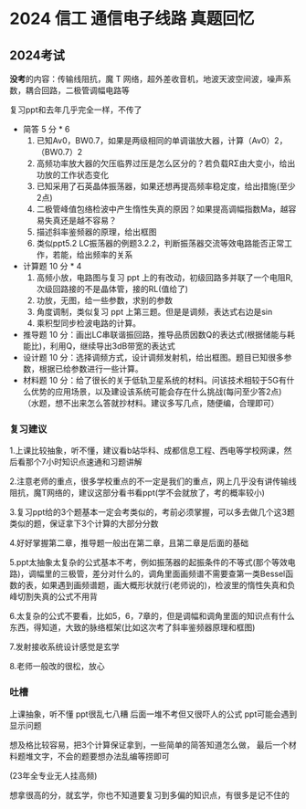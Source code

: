 # 2024 信工 通信电子线路 真题回忆

## 2024考试

**没考**的内容：传输线阻抗，魔 T 网络，超外差收音机，地波天波空间波，噪声系数，耦合回路，二极管调幅电路等

复习ppt和去年几乎完全一样，不传了

- 简答 5 分 \* 6
  1. 已知Av0，BW0.7，如果是两级相同的单调谐放大器，计算（Av0）2，（BW0.7）2
  2. 高频功率放大器的欠压临界过压是怎么区分的？若负载RΣ由大变小，给出功放的工作状态变化
  3. 已知采用了石英晶体振荡器，如果还想再提高频率稳定度，给出措施(至少2点)
  4. 二极管峰值包络检波中产生惰性失真的原因？如果提高调幅指数Ma，越容易失真还是越不容易？
  5. 描述斜率鉴频器的原理，给出框图
  6. 类似ppt5.2 LC振荡器的例题3.2.2，判断振荡器交流等效电路能否正常工作，若能，给出频率的关系
- 计算题 10 分 \* 4
  1. 高频小放，电路图与复习 ppt 上的有改动，初级回路多并联了一个电阻R,次级回路接的不是晶体管，接的RL(值给了)
  2. 功放，无图，给一些参数，求别的参数
  3. 角度调制，类似复习 ppt 上第三题。但是是调频，表达式右边是sin
  4. 乘积型同步检波电路的计算。
- 推导题 10 分：画出LC串联谐振回路，推导品质因数Q的表达式(根据储能与耗能比)，利用Q，继续导出3dB带宽的表达式
- 设计题 10 分：选择调频方式，设计调频发射机，给出框图。题目已知很多参数，根据已给参数进行一些计算。
- 材料题 10 分：给了很长的关于低轨卫星系统的材料。问该技术相较于5G有什么优势的应用场景，以及建设该系统可能会存在什么挑战(每问至少答2点)    （水题，想不出来怎么答就抄材料。建议多写几点，随便编，合理即可）



### 复习建议

1.上课比较抽象，听不懂，建议看b站华科、成都信息工程、西电等学校网课，然后看那个7小时知识点速通和习题讲解

2.注意老师的重点，很多学校重点的不一定是我们的重点，网上几乎没有讲传输线阻抗，魔T网络的，建议这部分看书看ppt(学不会就放了，考的概率较小)

3.复习ppt给的3个题基本一定会考类似的，考前必须掌握，可以多去做几个这3题类似的题，保证拿下3个计算的大部分分数

4.好好掌握第二章，推导题一般出在第二章，且第二章是后面的基础

5.ppt太抽象太复杂的公式基本不考，例如振荡器的起振条件的不等式(那个等效电路)，调幅里的三极管，差分对什么的，调角里面画频谱不需要查第一类Bessel函数的表，如果遇到画频谱题，画大概形状就行(老师说的)，检波里的惰性失真和负峰切割失真的公式不用背

6.太复杂的公式不要看，比如5，6，7章的，但是调幅和调角里面的知识点有什么东西，得知道，大致的脉络框架(比如这次考了斜率鉴频器原理和框图)

7.发射接收系统设计感觉是玄学

8.老师一般改的很松，放心



### 吐槽

上课抽象，听不懂 ppt很乱七八糟 后面一堆不考但又很吓人的公式 ppt可能会遇到显示问题

想及格比较容易，把3个计算保证拿到，一些简单的简答知道怎么做， 最后一个材料题堆文字，不会的题要想办法乱编等捞即可

(23年全专业无人挂高频)

想拿很高的分，就玄学，你也不知道要复习到多偏的知识点，有很多是记不住的